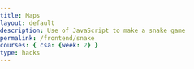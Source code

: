 ```yaml
---
title: Maps 
layout: default
description: Use of JavaScript to make a snake game
permalink: /frontend/snake
courses: { csa: {week: 2} }
type: hacks
---
```


<!DOCTYPE html>
<html>
<head>
    <title>MapTiles API Leaflet Map with Geocoder Example</title>
	<meta http-equiv="Content-Type" content="text/html; charset=utf-8">
    <meta name="viewport" content="width=device-width, initial-scale=1, maximum-scale=1">
<link rel="stylesheet" href="https://unpkg.com/leaflet@1.6.0/dist/leaflet.css" />
<script src="https://unpkg.com/leaflet@1.6.0/dist/leaflet.js"></script>
<link rel="stylesheet" href="https://unpkg.com/leaflet-control-geocoder/dist/Control.Geocoder.css" />
<script src="https://unpkg.com/leaflet-control-geocoder/dist/Control.Geocoder.js"></script> 
  <style type="text/css">
    html,body{width:100%;height:100%;padding:0px;margin:0;box-sizing:border-box;}
    #mymap{width:100%;height:100%;}
  </style>
  </head>
<body>
  <div id="mymap"></div>
  <script type="text/javascript">
    var myrapidkey="8d786c8035msh5ba0e19d2bd688ap10b377jsnd845f2afcfac";
    var map = L.map('mymap').setView([33.01486344623916, -117.12189092699693], 12);  
      L.tileLayer('https://maptiles.p.rapidapi.com/en/map/v1/{z}/{x}/{y}.png?rapidapi-key='+myrapidkey, {          
        maxZoom: 19,
        attribution: '&copy; <a href="https://rapidapi.com/GeocodeSupport/api/forward-reverse-geocoding" target="_blank">Forward & Reverse Geocoding API</a> | &copy; <a href="https://www.maptilesapi.com" target="_blank">MapTiles API</a> | &copy; <a href="https://openstreetmap.org/copyright" target="_blank">OpenStreetMap contributors</a>'
      }).addTo(map);
      L.control.scale().addTo(map);
var geocoder=L.Control.Geocoder.nominatim({serviceUrl:'https://forward-reverse-geocoding.p.rapidapi.com/v1/', geocodingQueryParams: {'rapidapi-key': myrapidkey,'accept-language':'en'},reverseQueryParams: {'rapidapi-key': myrapidkey,'accept-language':'en'}});
L.Control.geocoder({placeholder: 'Search here...', geocoder:geocoder}).addTo(map);
  </script>
</body>
</html>